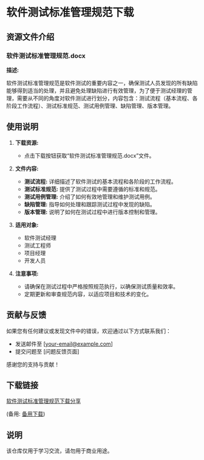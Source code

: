 # 软件测试标准管理规范下载

## 资源文件介绍

### 软件测试标准管理规范.docx

**描述:**

软件测试标准管理规范是软件测试的重要内容之一，确保测试人员发现的所有缺陷能够得到适当的处理，并且避免处理缺陷进行有效管理，为了便于测试经理的管理，需要从不同的角度对软件测试进行划分，内容包含：测试流程（基本流程、各阶段工作流程）、测试标准规范、测试用例管理、缺陷管理、版本管理。

## 使用说明

1. **下载资源:**
   - 点击下载按钮获取“软件测试标准管理规范.docx”文件。

2. **文件内容:**
   - **测试流程:** 详细描述了软件测试的基本流程和各阶段的工作流程。
   - **测试标准规范:** 提供了测试过程中需要遵循的标准和规范。
   - **测试用例管理:** 介绍了如何有效地管理和维护测试用例。
   - **缺陷管理:** 指导如何处理和跟踪测试过程中发现的缺陷。
   - **版本管理:** 说明了如何在测试过程中进行版本控制和管理。

3. **适用对象:**
   - 软件测试经理
   - 测试工程师
   - 项目经理
   - 开发人员

4. **注意事项:**
   - 请确保在测试过程中严格按照规范执行，以确保测试质量和效率。
   - 定期更新和审查规范内容，以适应项目和技术的变化。

## 贡献与反馈

如果您有任何建议或发现文件中的错误，欢迎通过以下方式联系我们：
- 发送邮件至 [your-email@example.com]
- 提交问题至 [问题反馈页面]

感谢您的支持与贡献！

## 下载链接
[软件测试标准管理规范下载分享](https://pan.quark.cn/s/42befe711817) 

(备用: [备用下载](https://pan.baidu.com/s/1aqwyJwuOY0CS0S3BfQsm_Q?pwd=1234))

## 说明

该仓库仅用于学习交流，请勿用于商业用途。
